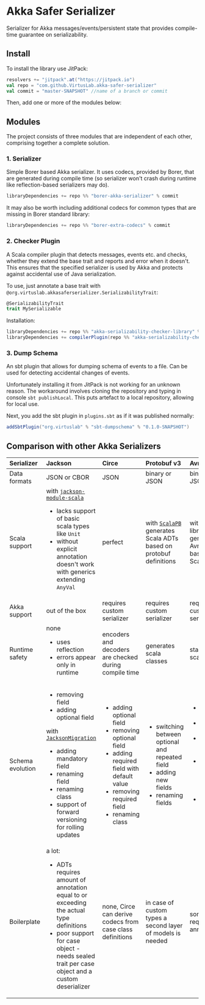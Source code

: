 # Akka Safer Serializer

Serializer for Akka messages/events/persistent state that provides compile-time guarantee on serializability.

## Install

To install the library use JitPack:

```scala
resolvers += "jitpack".at("https://jitpack.io")
val repo = "com.github.VirtusLab.akka-safer-serializer"
val commit = "master-SNAPSHOT" //name of a branch or commit
```

Then, add one or more of the modules below:

## Modules

The project consists of three modules that are independent of each other, comprising together a complete solution.

### 1. Serializer

Simple Borer based Akka serializer. It uses codecs, provided by Borer, that are generated during compile time (so
serializer won't crash during runtime like reflection-based serializers may do).

```scala
libraryDependencies += repo %% "borer-akka-serializer" % commit
```

It may also be worth including additional codecs for common types that are missing in Borer standard library:

```scala
libraryDependencies += repo %% "borer-extra-codecs" % commit
```

### 2. Checker Plugin

A Scala compiler plugin that detects messages, events etc. and checks, whether they extend the base trait and reports
and error when it doesn't. This ensures that the specified serializer is used by Akka and protects against accidental use
of Java serialization.

To use, just annotate a base trait with `@org.virtuslab.akkasaferserializer.SerializabilityTrait`:

```scala
@SerializabilityTrait
trait MySerializable
```

Installation:

```scala
libraryDependencies += repo %% "akka-serializability-checker-library" % commit
libraryDependencies += compilerPlugin(repo %% "akka-serializability-checker-plugin" % commit)
```

### 3. Dump Schema

An sbt plugin that allows for dumping schema of events to a file. Can be used for detecting accidental changes of
events.

Unfortunately installing it from JitPack is not working for an unknown reason. The workaround involves cloning the
repository and typing in console `sbt publishLocal`. This puts artefact to a local repository, allowing for local use.

Next, you add the sbt plugin in `plugins.sbt` as if it was published normally:
```scala
addSbtPlugin("org.virtuslab" % "sbt-dumpschema" % "0.1.0-SNAPSHOT")
```

## Comparison with other Akka Serializers

| Serializer | Jackson | Circe | Protobuf v3 | Avro | Borer |
|:---|:---|:---|:---|:---|:---|
| Data formats | JSON or CBOR | JSON | binary or JSON | binary or JSON | JSON or CBOR |
| Scala support | with [`jackson-module-scala`](https://github.com/FasterXML/jackson-module-scala) <ul><li>lacks support of basic scala types like `Unit`</li><li>without explicit annotation doesn't work with generics extending `AnyVal`</ul> | perfect | with [`ScalaPB`](https://scalapb.github.io) generates Scala ADTs based on protobuf definitions | with [`Avro4s`](https://github.com/sksamuel/avro4s) library generaters Avro schema based on Scala ADTs | perfect
| Akka support | out of the box | requires custom serializer | requires custom serializer | requires custom serializer | out of the box |
| Runtime safety | none <ul><li>uses reflection</li><li>errors appear only in runtime</li></ul> | encoders and decoders are checked during compile time | generates scala classes | standard for scala code | encoders and decoders are checked during compile time
| Schema evolution | <ul><li>removing field</li><li>adding optional field</li></ul> with [`JacksonMigration`](https://doc.akka.io/docs/akka/current/serialization-jackson.html#schema-evolution) <ul><li>adding mandatory field</li><li>renaming field</li><li>renaming class</li><li>support of forward versioning for rolling updates</li></ul>| <ul><li>adding optional field</li><li>removing optional field</li><li>adding required field with default value</li><li>removing required field</li><li>renaming class</li></ul> | <ul><li>switching between optional and repeated field</li><li>adding new fields</li><li>renaming fields</li></ul> | <ul><li>reordering fields</li><li>renaming fields</li><li>adding optional field</li><li>adding required field with default value</li><li>removing field with default value</li></ul> | any arbitrary transformation can be defined manualy with transcoders
| Boilerplate | a lot: <ul><li>ADTs requires amount of annotation equal to or exceeding the actual type definitions</li><li>poor support for case object - needs sealed trait per case object and a custom deserializer</ul> | none, Circe can derive codecs from case class definitions | in case of custom types a second layer of models is needed | sometimes requires annotations | considerable: every top level sealed trait must have manually defined codec
